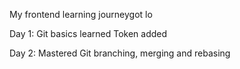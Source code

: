 My frontend learning journeygot lo

Day 1: Git basics learned
Token added

Day 2: Mastered Git branching, merging and rebasing